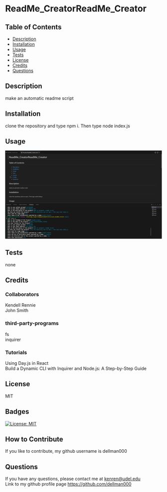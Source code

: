 # ReadMe_CreatorReadMe_Creator 

## Table of Contents 
- [Description](#description)
- [Installation](#installation)
- [Usage](#usage)
- [Tests](#tests)
- [License](#license)
- [Credits](#credits)
- [Questions](#questions)


## Description
make an automatic readme script
## Installation
clone the repository and type npm i. Then type node index.js
## Usage
![alt text](Capture.png)
## Tests
none
## Credits
### Collaborators
Kendell Rennie  
 John Smith  
  
### third-party-programs
fs  
inquirer  

### Tutorials
Using Day.js in React  
Build a Dynamic CLI with Inquirer and Node.js: A Step-by-Step Guide  

## License
MIT
## Badges
[![License: MIT](https://img.shields.io/badge/License-MIT-blue.svg)](https://opensource.org/licenses/MIT)
## How to Contribute
If you like to contribute, my github username is dellman000

## Questions
If you have any questions, please contact me at kenren@udel.edu  
Link to my github profile page https://github.com/dellman000
 
    